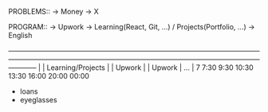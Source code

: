 PROBLEMS::
  -> Money
  -> X

PROGRAM::
  -> Upwork
  -> Learning(React, Git, ...) / Projects(Portfolio, ...)
  -> English

————————————————————————————————————————————————————————————————————————————
   |   | Learning/Projects |      |  Upwork  |       |  Upwork  |   ...  |
   7  7:30                9:30  10:30      13:30   16:00      20:00    00:00


- loans
- eyeglasses
